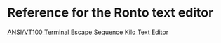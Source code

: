 # Reference for the Ronto text editor

[ANSI/VT100 Terminal Escape Sequence](https://www2.ccs.neu.edu/research/gpc/VonaUtils/vona/terminal/vtansi.htm)
[Kilo Text Editor](https://github.com/antirez/kilo)